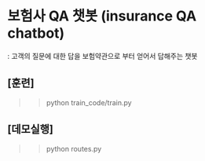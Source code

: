# 보험사 QA 챗봇 (insurance QA chatbot)
: 고객의 질문에 대한 답을 보험약관으로 부터 얻어서 답해주는 챗봇

## [훈련]
>> python train_code/train.py

## [데모실행]
>> python routes.py
